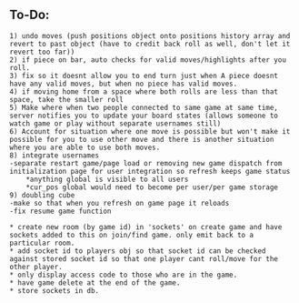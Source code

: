 ## To-Do:
	1) undo moves (push positions object onto positions history array and revert to past object (have to credit back roll as well, don't let it revert too far))
	2) if piece on bar, auto checks for valid moves/highlights after you roll.
	3) fix so it doesnt allow you to end turn just when A piece doesnt have any valid moves, but when no piece has valid moves.
	4) if moving home from a space where both rolls are less than that space, take the smaller roll
	5) Make where when two people connected to same game at same time, server notifies you to update your board states (allows someone to watch game or play without separate usernames still)
	6) Account for situation where one move is possible but won't make it possible for you to use other move and there is another situation where you are able to use both moves.
	8) integrate usernames
	-separate restart game/page load or removing new game dispatch from initialization page for user integration so refresh keeps game status
		*anything global is visible to all users
		*cur_pos global would need to become per user/per game storage
	9) doubling cube
	-make so that when you refresh on game page it reloads
	-fix resume game function

	* create new room (by game id) in 'sockets' on create game and have sockets added to this on join/find game. only emit back to a particular room. 
	* add socket id to players obj so that socket id can be checked against stored socket id so that one player cant roll/move for the other player. 
	* only display access code to those who are in the game.
	* have game delete at the end of the game. 
	* store sockets in db.